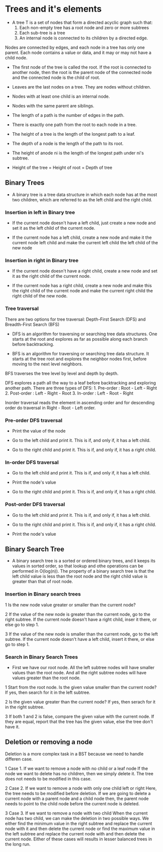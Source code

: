 # Trees and it's elements

- A tree T is a set of nodes that form a directed acyclic graph such that:
	1. Each non-empty tree has a root node and zero or more subtrees
	2. Each sub-tree is a tree
	3. An internal node is connected to its children by a directed edge.

Nodes are connected by edges, and each node in a tree has only one parent. Each node contains a value or data, and it may or may not have a child node.

- The first node of the tree is called the root. If the root is connected to another node, then the root is the parent node of the connected node and the connected node is the child of root.

- Leaves are the last nodes on a tree. They are nodes without children.

- Nodes with at least one child is an internal node.

- Nodes with the same parent are siblings.

- The length of a path is the number of edges in the path.

- There is exactly one path from the root to each node in a tree.

- The height of a tree is the length of the longest path to a leaf. 

- The depth of a node is the length of the path to its root.

- The height of anode ni is the length of the longest path under ni's subtree.

- Height of the tree = Height of root = Depth of tree

## Binary Trees

- A binary tree is a tree data structure in which each node has at the most two children, which are referred to as the left child and the right child.

### Insertion in left in Binary tree

- If the current node doesn't have a left child, just create a new node and set it as the left child of the current node.

- If the current node has a left child, create a new node and make it the current node left child and make the current left child the left child of the new node

### Insertion in right in Binary tree

- If the current node doesn't have a right child, create a new node and set it as the right child of the current node.

- If the current node has a right child, create a new node and make this the right child of the current node and make the current right child the right child of the new node.

### Tree traversal

There are two options for tree traversal: Depth-First Search (DFS) and Breadth-First Search (BFS)

- DFS is an algorithm for traversing or searching tree data structures. One starts at the root and explores as far as possible along each branch before backtracking.

- BFS is an algorithm for traversing or searching tree data structure. It starts at the tree root and explores the neighbor nodes first, before moving to the next level neighbors.

BFS traverses the tree level by level and depth by depth.

DFS explores a path all the way to a leaf before backtracking and exploring another path. There are three types of DFS: 
	1. Pre-order : Root - Left - Right
	2. Post-order : Left -  Right - Root
	3. In-order : Left - Root - Right

Inorder traversal reads the element in ascending order and for descending order do traversal in Right - Root - Left order.


### Pre-order DFS traversal

- Print the value of the node

- Go to the left child and print it. This is if, and only if, it has a left child.

- Go to the right child and print it. This is if, and only if, it has a right child.

### In-order DFS traversal

- Go to the left child and print it. This is if, and only if, it has a left child.

- Print the node's value

- Go to the right child and print it. This is if, and only if, it has a right child.

### Post-order DFS traversal

- Go to the left child and print it. This is if, and only if, it has a left child.

- Go to the right child and print it. This is if, and only if, it has a right child.

- Print the node's value 


## Binary Search Tree
- A binary search tree is a sorted or ordered binary trees, and it keeps its values in sorted order, so that lookup and othe operations can be performed in O(log(n)). The property of a binary search tree is that the left child value is less than the root node and the right child value is greater than that of root node.

### Insertion in Binary search trees
1 Is the new node value greater or smaller than the current node?

2 If the value of the new node is greater than the current node, go to the right subtree. If the current node doesn't have a right child, inser it there, or else go to step 1.

3 If the value of the new node is smaller than the current node, go to the left subtree. If the current node doesn't have a left child, insert it there, or else go to step 1.

### Search in Binary Search Trees
- First we have our root node. All the left subtree nodes will have smaller values than the root node. And all the right subtree nodes will have values greater than the root node.

1 Start from the root node. Is the given value smaller than the current node? If yes, then search for it in the left subtree.

2 Is the given value greater than the current node? If yes, then serach for it in the right subtree.

3 If both 1 and 2 is false, compare the given value with the current node. If they are equal, report that the tree has the given value, else the tree don't have it.

## Deletion or removing a node
Deletion is a more complex task in a BST because we need to handle differen case.

1 Case 1. If we want to remove a node with no child or a leaf node
	If the node we want to delete has no children, then we simply delete it. The tree does not needs to be modified in this case.

2 Case 2. If we want to remove a node with only one child left or right
	Here, the tree needs to be modified before deletion. If we are going to delete a current node with a parent node and a child node then, the parent node needs to point to the child node before the current node is deleted.

3 Case 3. If we want to remove a node with two child
	When the current node has two child, we can make the deletion in two possible ways. We either find the minimum value in the right subtree and replace the current node with it and then delete the current node or find the maximum value in the left subtree and replace the current node with and then delete the current node. Either of these cases will results in lesser balanced trees in the long run.



